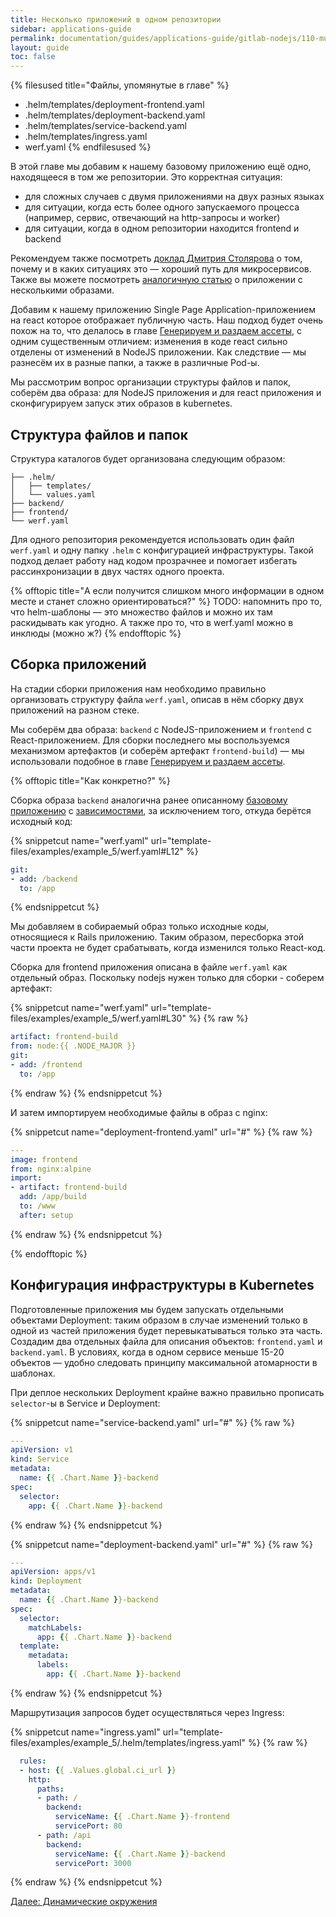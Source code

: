 ```yaml
---
title: Несколько приложений в одном репозитории
sidebar: applications-guide
permalink: documentation/guides/applications-guide/gitlab-nodejs/110-multipleapps.html
layout: guide
toc: false
---
```


{% filesused title="Файлы, упомянутые в главе" %}
- .helm/templates/deployment-frontend.yaml
- .helm/templates/deployment-backend.yaml
- .helm/templates/service-backend.yaml
- .helm/templates/ingress.yaml
- werf.yaml
{% endfilesused %}

В этой главе мы добавим к нашему базовому приложению ещё одно, находящееся в том же репозитории. Это корректная ситуация:

* для сложных случаев с двумя приложениями на двух разных языках
* для ситуации, когда есть более одного запускаемого процесса (например, сервис, отвечающий на http-запросы и worker)
* для ситуации, когда в одном репозитории находится frontend и backend

Рекомендуем также посмотреть [доклад Дмитрия Столярова](https://www.youtube.com/watch?v=g9cgppj0gKQ) о том, почему и в каких ситуациях это — хороший путь для микросервисов. Также вы можете посмотреть [аналогичную статью](https://ru.werf.io/documentation/guides/advanced_build/multi_images.html) о приложении с несколькими образами.

Добавим к нашему приложению Single Page Application-приложением на react которое отображает публичную часть. Наш подход будет очень похож на то, что делалось в главе [Генерируем и раздаем ассеты](040-assets.html), с одним существенным отличием: изменения в коде react сильно отделены от изменений в NodeJS приложении. Как следствие — мы разнесём их в разные папки, а также в различные Pod-ы. 

Мы рассмотрим вопрос организации структуры файлов и папок, соберём два образа: для NodeJS приложения и для react приложения и сконфигурируем запуск этих образов в kubernetes.

## Структура файлов и папок

Структура каталогов будет организована следующим образом:

```
├── .helm/
│   ├── templates/
│   └── values.yaml
├── backend/
├── frontend/
└── werf.yaml
```

Для одного репозитория рекомендуется использовать один файл `werf.yaml` и одну папку `.helm` с конфигурацией инфраструктуры. Такой подход делает работу над кодом прозрачнее и помогает избегать рассинхронизации в двух частях одного проекта.

{% offtopic title="А если получится слишком много информации в одном месте и станет сложно ориентироваться?" %}
TODO: напомнить про то, что helm-шаблоны — это множество файлов и можно их там раскидывать как угодно. А также про то, что в werf.yaml можно в инклюды (можно ж?)
{% endofftopic %}

## Сборка приложений

На стадии сборки приложения нам необходимо правильно организовать структуру файла `werf.yaml`, описав в нём сборку двух приложений на разном стеке.

Мы соберём два образа: `backend` c NodeJS-приложением и `frontend` c React-приложением. Для сборки последнего мы воспользуемся механизмом артефактов (и соберём артефакт `frontend-build`) — мы использовали подобное в главе [Генерируем и раздаем ассеты](040-assets.html).

{% offtopic title="Как конкретно?" %}

Сборка образа `backend` аналогична ранее описанному [базовому приложению](020-basic.html) с [зависимостями](030-dependencies.html), за исключением того, откуда берётся исходный код:

{% snippetcut name="werf.yaml" url="template-files/examples/example_5/werf.yaml#L12" %}
```yaml
git:
- add: /backend
  to: /app
```
{% endsnippetcut %}

Мы добавляем в собираемый образ только исходные коды, относящиеся к Rails приложению. Таким образом, пересборка этой части проекта не будет срабатывать, когда изменился только React-код.

Сборка для frontend приложения описана в файле `werf.yaml` как отдельный образ. Поскольку nodejs нужен только для сборки - соберем артефакт:

{% snippetcut name="werf.yaml" url="template-files/examples/example_5/werf.yaml#L30" %}
{% raw %}
```yaml
artifact: frontend-build
from: node:{{ .NODE_MAJOR }}
git:
- add: /frontend
  to: /app
```
{% endraw %}
{% endsnippetcut %}

И затем импортируем необходимые файлы в образ с nginx:

{% snippetcut name="deployment-frontend.yaml" url="#" %}
{% raw %}
```yaml
---
image: frontend
from: nginx:alpine
import:
- artifact: frontend-build
  add: /app/build
  to: /www
  after: setup
```
{% endraw %}
{% endsnippetcut %}

{% endofftopic %}

## Конфигурация инфраструктуры в Kubernetes

Подготовленные приложения мы будем запускать отдельными объектами Deployment: таким образом в случае изменений только в одной из частей приложения будет перевыкатываться только эта часть. Создадим два отдельных файла для описания объектов: `frontend.yaml` и `backend.yaml`. В условиях, когда в одном сервисе меньше 15-20 объектов — удобно следовать принципу максимальной атомарности в шаблонах.

При деплое нескольких Deployment крайне важно правильно прописать `selector`-ы в Service и Deployment:

{% snippetcut name="service-backend.yaml" url="#" %}
{% raw %}
```yaml
---
apiVersion: v1
kind: Service
metadata:
  name: {{ .Chart.Name }}-backend
spec:
  selector:
    app: {{ .Chart.Name }}-backend
```
{% endraw %}
{% endsnippetcut %}

{% snippetcut name="deployment-backend.yaml" url="#" %}
{% raw %}
```yaml
---
apiVersion: apps/v1
kind: Deployment
metadata:
  name: {{ .Chart.Name }}-backend
spec:
  selector:
    matchLabels:
      app: {{ .Chart.Name }}-backend
  template:
    metadata:
      labels:
        app: {{ .Chart.Name }}-backend
```
{% endraw %}
{% endsnippetcut %}

Маршрутизация запросов будет осуществляться через Ingress:

{% snippetcut name="ingress.yaml" url="template-files/examples/example_5/.helm/templates/ingress.yaml" %}
{% raw %}
```yaml
  rules:
  - host: {{ .Values.global.ci_url }}
    http:
      paths:
      - path: /
        backend:
          serviceName: {{ .Chart.Name }}-frontend
          servicePort: 80
      - path: /api
        backend:
          serviceName: {{ .Chart.Name }}-backend
          servicePort: 3000
```
{% endraw %}
{% endsnippetcut %}

<div>
    <a href="120-dynamicenvs.html" class="nav-btn">Далее: Динамические окружения</a>
</div>
